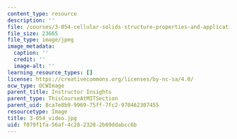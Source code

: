 ```yaml
---
content_type: resource
description: ''
file: /courses/3-054-cellular-solids-structure-properties-and-applications-spring-2015/f079f1fa56af4c2823282b69ddabcc6b_3-054_video.jpg
file_size: 23665
file_type: image/jpeg
image_metadata:
  caption: ''
  credit: ''
  image-alt: ''
learning_resource_types: []
license: https://creativecommons.org/licenses/by-nc-sa/4.0/
ocw_type: OCWImage
parent_title: Instructor Insights
parent_type: ThisCourseAtMITSection
parent_uid: 8ca7e8b9-9969-75ff-7fc2-970462307455
resourcetype: Image
title: 3-054_video.jpg
uid: f079f1fa-56af-4c28-2328-2b69ddabcc6b
---
```

